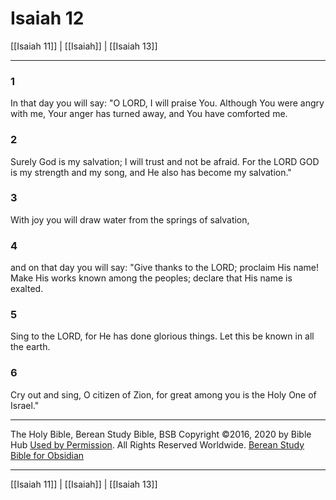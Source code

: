 # Isaiah 12

[[Isaiah 11]] | [[Isaiah]] | [[Isaiah 13]]

---

### 1
In that day you will say: "O LORD, I will praise You. Although You were angry with me, Your anger has turned away, and You have comforted me.

### 2
Surely God is my salvation; I will trust and not be afraid. For the LORD GOD is my strength and my song, and He also has become my salvation."

### 3
With joy you will draw water from the springs of salvation,

### 4
and on that day you will say: "Give thanks to the LORD; proclaim His name! Make His works known among the peoples; declare that His name is exalted.

### 5
Sing to the LORD, for He has done glorious things. Let this be known in all the earth.

### 6
Cry out and sing, O citizen of Zion, for great among you is the Holy One of Israel."

---

The Holy Bible, Berean Study Bible, BSB
Copyright ©2016, 2020 by Bible Hub
[Used by Permission](https://berean.bible/terms.htm). All Rights Reserved Worldwide.
[Berean Study Bible for Obsidian](https://github.com/gapmiss/berean-study-bible-for-obsidian)

---

[[Isaiah 11]] | [[Isaiah]] | [[Isaiah 13]]

